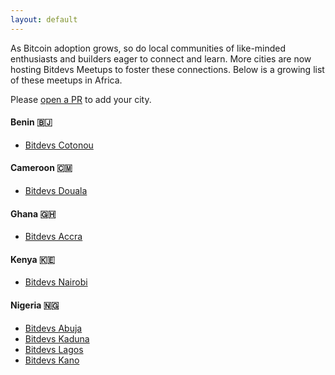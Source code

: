 ```yaml
---
layout: default
---
```


As Bitcoin adoption grows, so do local communities of like-minded enthusiasts and builders eager to connect and learn. More cities are now hosting Bitdevs Meetups to foster these connections. Below is a growing list of these meetups in Africa.

Please [open a PR](https://github.com/AlphonseMehounme/BitdevsCotonou.git) to add your city.

#### Benin 🇧🇯

- [Bitdevs Cotonou](https://x.com/BitdevsCotonou)

#### Cameroon 🇨🇲

- [Bitdevs Douala](https://x.com/BitDevsDLA)

#### Ghana 🇬🇭

- [Bitdevs Accra](https://x.com/bitdevsAccra)

#### Kenya 🇰🇪

- [Bitdevs Nairobi](https://x.com/BitDevsNBO)

#### Nigeria 🇳🇬

- [Bitdevs Abuja](https://x.com/BitDevsAbuja)
- [Bitdevs Kaduna](https://x.com/BitDevsKaduna)
- [Bitdevs Lagos](https://x.com/BitDevsLagos)
- [Bitdevs Kano](https://x.com/BitdevsKano)
